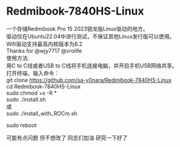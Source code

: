 # Redmibook-7840HS-Linux
一个存储Redmibook Pro 15 2023锐龙版Linux驱动的地方。  
驱动仅在Ubuntu22.04中进行测试，不保证其他Linux发行版可以使用。  
Wifi驱动支持最高内核版本为6.2  
Thanks for @wjy7717 @vrolife  
使用方法:  
用C to C线或者USB to C线将手机连接电脑，并开启手机USB网络共享。  
打开终端，输入命令：  
git clone https://github.com/sa-y0nara/Redmibook-7840HS-Linux  
cd Redmibook-7840HS-Linux  
sudo chmod +x -R *    
sudo ./install.sh  
或  
sudo ./install_with_ROCm.sh  

sudo reboot   

可能有点问题 但不想改了 同志们加油 研究一下好了  

